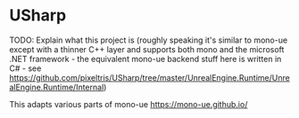 # USharp

TODO: Explain what this project is (roughly speaking it's similar to mono-ue except with a thinner C++ layer and supports both mono and the microsoft .NET framework - the equivalent mono-ue backend stuff here is written in C# - see https://github.com/pixeltris/USharp/tree/master/UnrealEngine.Runtime/UnrealEngine.Runtime/Internal)

This adapts various parts of mono-ue https://mono-ue.github.io/
